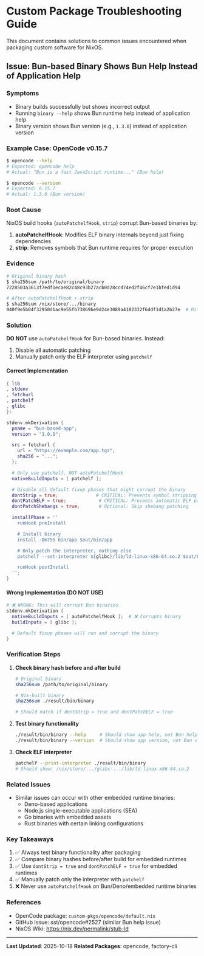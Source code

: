 # Custom Package Troubleshooting Guide

This document contains solutions to common issues encountered when packaging custom software for NixOS.

## Issue: Bun-based Binary Shows Bun Help Instead of Application Help

### Symptoms
- Binary builds successfully but shows incorrect output
- Running `binary --help` shows Bun runtime help instead of application help
- Binary version shows Bun version (e.g., `1.3.0`) instead of application version

### Example Case: OpenCode v0.15.7
```bash
$ opencode --help
# Expected: opencode help
# Actual: "Bun is a fast JavaScript runtime..." (Bun help)

$ opencode --version
# Expected: 0.15.7
# Actual: 1.3.0 (Bun version)
```

### Root Cause
NixOS build hooks (`autoPatchelfHook`, `strip`) corrupt Bun-based binaries by:
1. **autoPatchelfHook**: Modifies ELF binary internals beyond just fixing dependencies
2. **strip**: Removes symbols that Bun runtime requires for proper execution

### Evidence
```bash
# Original binary hash
$ sha256sum /path/to/original/binary
7228503a3613f7edf1ecae82c48c93b27acb0d28ccd74ed2f46cf7e1bfed1d94

# After autoPatchelfHook + strip
$ sha256sum /nix/store/.../binary
940f9e5b04f32950dbac9e55fb73869be9d24e3089a4182332f6ddf1d1a2b27e  # Different!
```

### Solution

**DO NOT** use `autoPatchelfHook` for Bun-based binaries. Instead:

1. Disable all automatic patching
2. Manually patch only the ELF interpreter using `patchelf`

#### Correct Implementation

```nix
{ lib
, stdenv
, fetchurl
, patchelf
, glibc
}:

stdenv.mkDerivation {
  pname = "bun-based-app";
  version = "1.0.0";

  src = fetchurl {
    url = "https://example.com/app.tgz";
    sha256 = "...";
  };

  # Only use patchelf, NOT autoPatchelfHook
  nativeBuildInputs = [ patchelf ];

  # Disable all default fixup phases that might corrupt the binary
  dontStrip = true;              # CRITICAL: Prevents symbol stripping
  dontPatchELF = true;            # CRITICAL: Prevents automatic ELF patching
  dontPatchShebangs = true;       # Optional: Skip shebang patching

  installPhase = ''
    runHook preInstall

    # Install binary
    install -Dm755 bin/app $out/bin/app

    # Only patch the interpreter, nothing else
    patchelf --set-interpreter ${glibc}/lib/ld-linux-x86-64.so.2 $out/bin/app

    runHook postInstall
  '';
}
```

#### Wrong Implementation (DO NOT USE)

```nix
# ❌ WRONG: This will corrupt Bun binaries
stdenv.mkDerivation {
  nativeBuildInputs = [ autoPatchelfHook ];  # ❌ Corrupts binary
  buildInputs = [ glibc ];

  # Default fixup phases will run and corrupt the binary
}
```

### Verification Steps

1. **Check binary hash before and after build**
   ```bash
   # Original binary
   sha256sum /path/to/original/binary

   # Nix-built binary
   sha256sum ./result/bin/binary

   # Should match if dontStrip = true and dontPatchELF = true
   ```

2. **Test binary functionality**
   ```bash
   ./result/bin/binary --help     # Should show app help, not Bun help
   ./result/bin/binary --version  # Should show app version, not Bun version
   ```

3. **Check ELF interpreter**
   ```bash
   patchelf --print-interpreter ./result/bin/binary
   # Should show: /nix/store/.../glibc-.../lib/ld-linux-x86-64.so.2
   ```

### Related Issues
- Similar issues can occur with other embedded runtime binaries:
  - Deno-based applications
  - Node.js single-executable applications (SEA)
  - Go binaries with embedded assets
  - Rust binaries with certain linking configurations

### Key Takeaways
1. ✅ Always test binary functionality after packaging
2. ✅ Compare binary hashes before/after build for embedded runtimes
3. ✅ Use `dontStrip = true` and `dontPatchELF = true` for embedded runtimes
4. ✅ Manually patch only the interpreter with `patchelf`
5. ❌ Never use `autoPatchelfHook` on Bun/Deno/embedded runtime binaries

### References
- OpenCode package: `custom-pkgs/opencode/default.nix`
- GitHub Issue: sst/opencode#2527 (similar Bun help issue)
- NixOS Wiki: https://nix.dev/permalink/stub-ld

---

**Last Updated**: 2025-10-18
**Related Packages**: opencode, factory-cli
